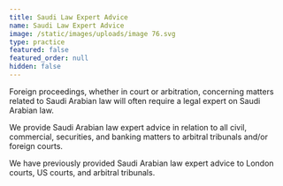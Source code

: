 ```yaml
---
title: Saudi Law Expert Advice
name: Saudi Law Expert Advice
image: /static/images/uploads/image 76.svg
type: practice
featured: false
featured_order: null
hidden: false
---
```

Foreign proceedings, whether in court or arbitration, concerning matters related to Saudi Arabian law will often require a legal expert on Saudi Arabian law.

We provide Saudi Arabian law expert advice in relation to all civil, commercial, securities, and banking matters to arbitral tribunals and/or foreign courts.

We have previously provided Saudi Arabian law expert advice to London courts, US courts, and arbitral tribunals.
